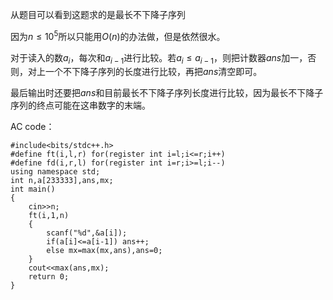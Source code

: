 从题目可以看到这题求的是最长不下降子序列

因为$n\leq10^5$所以只能用$O(n)$的办法做，但是依然很水。

对于读入的数$a_i$，每次和$a_{i-1}$进行比较。若$a_i \leq a_{i-1}$，则把计数器$ans$加一，否则，对上一个不下降子序列的长度进行比较，再把$ans$清空即可。

最后输出时还要把$ans$和目前最长不下降子序列长度进行比较，因为最长不下降子序列的终点可能在这串数字的末端。

AC code：

```
#include<bits/stdc++.h>
#define ft(i,l,r) for(register int i=l;i<=r;i++)
#define fd(i,r,l) for(register int i=r;i>=l;i--)
using namespace std;
int n,a[233333],ans,mx; 
int main()
{
	cin>>n;
	ft(i,1,n)
	{
		scanf("%d",&a[i]);
		if(a[i]<=a[i-1]) ans++;
		else mx=max(mx,ans),ans=0;
	}
	cout<<max(ans,mx);
	return 0;
}
```
